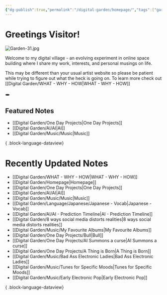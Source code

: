 ```yaml
---
{"dg-publish":true,"permalink":"/digital-garden/homepage/","tags":["gardenEntry"],"updated":"2023-12-14T00:11:50.000-07:00"}
---
```


# Greetings Visitor! 
![Garden-31.jpg](/img/user/Attachements/Garden-31.jpg)

Welcome to my digital village - an evolving experiment in online space building where I share my work, interests, and personal musings on life. 

This may be different than your usual artist website so please be patient while trying to figure out what the heck is going on.  To learn more check out [[Digital Garden/WHAT - WHY - HOW\|WHAT - WHY - HOW]]

🕳
## Featured Notes
- [[Digital Garden/One Day Projects\|One Day Projects]]
- [[Digital Garden/AI/AI\|AI]]
- [[Digital Garden/Music/Music\|Music]]

{ .block-language-dataview}
# Recently Updated Notes
- [[Digital Garden/WHAT - WHY - HOW\|WHAT - WHY - HOW]]
- [[Digital Garden/Homepage\|Homepage]]
- [[Digital Garden/One Day Projects\|One Day Projects]]
- [[Digital Garden/AI/AI\|AI]]
- [[Digital Garden/Music/Music\|Music]]
- [[Digital Garden/Language/Japanese/Japanese - Vocab\|Japanese - Vocab]]
- [[Digital Garden/AI/AI - Prediction Timeline\|AI - Prediction Timeline]]
- [[Digital Garden/8 ways social media distorts realities\|8 ways social media distorts realities]]
- [[Digital Garden/Music/My Favourite Albums\|My Favourite Albums]]
- [[Digital Garden/One Day Projects/Bull\|Bull]]
- [[Digital Garden/One Day Projects/AI Summons a curse\|AI Summons a curse]]
- [[Digital Garden/One Day Projects/A Thing is Born\|A Thing is Born]]
- [[Digital Garden/Music/Bad Ass Electronic Ladies\|Bad Ass Electronic Ladies]]
- [[Digital Garden/Music/Tunes for Specific Moods\|Tunes for Specific Moods]]
- [[Digital Garden/Music/Early Electronic Pop\|Early Electronic Pop]]

{ .block-language-dataview}